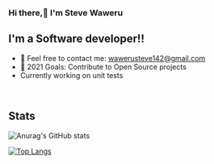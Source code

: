 ### Hi there,👋 I'm Steve Waweru

## I'm a Software developer!!

- 🌱 Feel free to contact me: wawerusteve142@gmail.com
- 🥅 2021 Goals: Contribute to Open Source projects
- Currently working on unit tests

<br />


## Stats

![Anurag's GitHub stats](https://github-readme-stats.vercel.app/api?username=dev-alchemist&show_icons=true&theme=dracula)

[![Top Langs](https://github-readme-stats.vercel.app/api/top-langs/?username=dev-alchemist&layout=compact)](https://github.com/anuraghazra/github-readme-stats)



